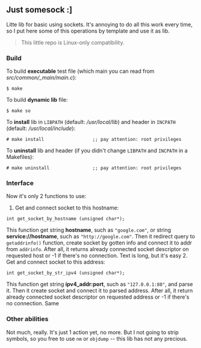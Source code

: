 ## Just somesock :]

Litte lib for basic using sockets. It's annoying to do all this work every time, so I put here some of this operations by template and use it as lib.

> This little repo is Linux-only compatibility.

### Build 

To build **executable** test file (which main you can read from *src/common/_main/main.c*):
```
$ make 
```
To build **dynamic lib** file:
```
$ make so
```
To **install** lib in `LIBPATH` (default: */usr/local/lib*) and header in `INCPATH` (default: */usr/local/include*):
```
# make install                  ;; pay attention: root privileges
```
To **uninstall** lib and header (if you didn't change `LIBPATH` and `INCPATH` in a Makefiles):
```
# make uninstall                ;; pay attention: root privileges
```

### Interface

Now it's only 2 functions to use:
1. Get and connect socket to this hostname:
```
int get_socket_by_hostname (unsigned char*);
```
This function get string **hostname**, such as `"google.com"`, or string **service://hostname**, such as `"http://google.com"`. Then it redirect query to `getaddrinfo()` function, create socket by gotten info and connect it to addr from `addrinfo`. After all, it returns already connected socket descriptor on requested host or -1 if there's no connection. Text is long, but it's easy
2. Get and connect socket to this address:
```
int get_socket_by_str_ipv4 (unsigned char*);
```
This function get string **ipv4_addr:port**, such as `"127.0.0.1:80"`, and parse it. Then it create socket and connect it to parsed address. After all, it return already connected socket descriptor on requested address or -1 if there's no connection. Same

### Other abilities

Not much, really. It's just 1 action yet, no more. But I not going to strip symbols, so you free to use `nm` or `objdump` -- this lib has not any precious.
